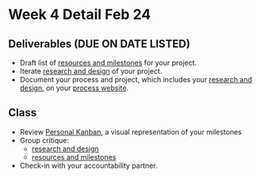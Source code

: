 # Week 4 Detail Feb 24

## Deliverables \(DUE ON DATE LISTED\)

* Draft list of [resources and milestones](../project_plan/) for your project.
* Iterate [research and design](../project_plan/) of your project.
* Document your process and project, which includes your [research and design](../project_plan/), on your [process website](../pre-work/website.md).

## Class

* Review [Personal Kanban](../assignments/personal_kanban.md), a visual representation of your milestones
* Group critique: 
  * [research and design](../project_plan/)
  * [resources and milestones](../project_plan/)
* Check-in with your accountability partner.

